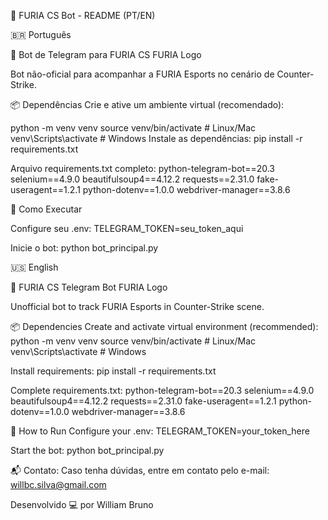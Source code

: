 📢 FURIA CS Bot - README (PT/EN)

🇧🇷 Português

🤖 Bot de Telegram para FURIA CS
FURIA Logo

Bot não-oficial para acompanhar a FURIA Esports no cenário de Counter-Strike.

📦 Dependências
Crie e ative um ambiente virtual (recomendado):

python -m venv venv
source venv/bin/activate  # Linux/Mac
venv\Scripts\activate     # Windows
Instale as dependências:
pip install -r requirements.txt

Arquivo requirements.txt completo:
python-telegram-bot==20.3
selenium==4.9.0
beautifulsoup4==4.12.2
requests==2.31.0
fake-useragent==1.2.1
python-dotenv==1.0.0
webdriver-manager==3.8.6

🚀 Como Executar

Configure seu .env:
TELEGRAM_TOKEN=seu_token_aqui

Inicie o bot:
python bot_principal.py

🇺🇸 English

🤖 FURIA CS Telegram Bot
FURIA Logo

Unofficial bot to track FURIA Esports in Counter-Strike scene.

📦 Dependencies
Create and activate virtual environment (recommended):
python -m venv venv
source venv/bin/activate  # Linux/Mac
venv\Scripts\activate    # Windows

Install requirements:
pip install -r requirements.txt

Complete requirements.txt:
python-telegram-bot==20.3
selenium==4.9.0
beautifulsoup4==4.12.2
requests==2.31.0
fake-useragent==1.2.1
python-dotenv==1.0.0
webdriver-manager==3.8.6

🚀 How to Run
Configure your .env:
TELEGRAM_TOKEN=your_token_here

Start the bot:
python bot_principal.py


📬 Contato:
Caso tenha dúvidas, entre em contato pelo e-mail: willbc.silva@gmail.com

Desenvolvido 💻 por William Bruno